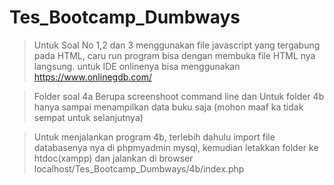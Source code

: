 # Tes_Bootcamp_Dumbways

> Untuk Soal No 1,2 dan 3 menggunakan file javascript yang tergabung pada HTML, caru run program bisa dengan membuka file HTML nya langsung.
  untuk IDE onlinenya bisa menggunakan https://www.onlinegdb.com/
  
> Folder soal 4a Berupa screenshoot command line dan Untuk folder 4b hanya sampai menampilkan data buku saja (mohon maaf ka tidak sempat untuk selanjutnya)

> Untuk menjalankan program 4b, terlebih dahulu import file databasenya nya di phpmyadmin mysql, kemudian letakkan folder ke htdoc(xampp) dan jalankan di browser localhost/Tes_Bootcamp_Dumbways/4b/index.php
